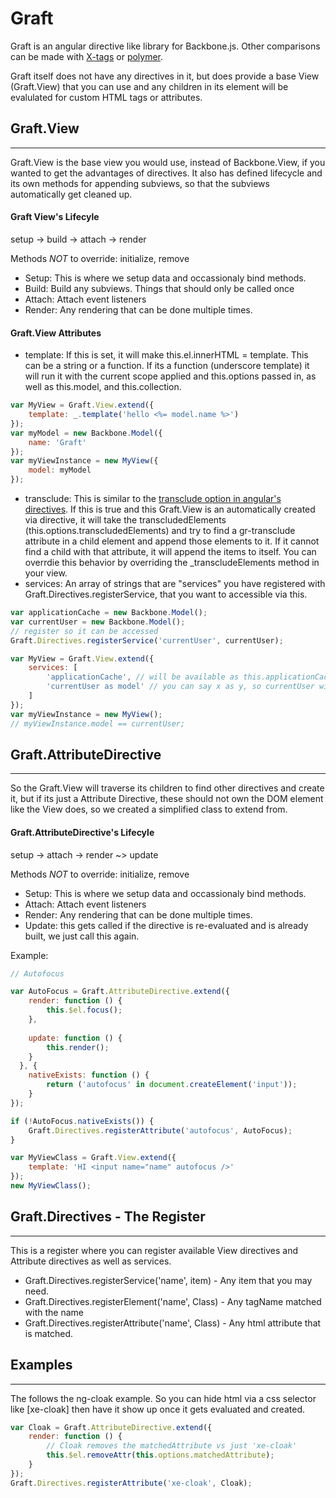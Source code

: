 # Graft

Graft is an angular directive like library for Backbone.js. Other comparisons can be made with [X-tags](http://www.x-tags.org/) or [polymer](http://www.polymer-project.org/). 

Graft itself does not have any directives in it, but does provide a base View (Graft.View) that you can use and any children in its element will be evalulated for custom HTML tags or attributes.


## Graft.View
---
Graft.View is the base view you would use, instead of Backbone.View, if you wanted to get the advantages of directives. It also has defined lifecycle and its own methods for appending subviews, so that the subviews automatically get cleaned up.

#### Graft View's Lifecyle
setup -> build -> attach -> render

Methods *NOT* to override: initialize, remove

* Setup: This is where we setup data and occassionaly bind methods.
* Build: Build any subviews. Things that should only be called once
* Attach: Attach event listeners
* Render: Any rendering that can be done multiple times.

#### Graft.View Attributes
* template: If this is set, it will make this.el.innerHTML = template. This can be a string or a function. If its a function (underscore template) it will run it with the current scope applied and this.options passed in, as well as this.model, and this.collection.
```javascript
var MyView = Graft.View.extend({
	template: _.template('hello <%= model.name %>')
});
var myModel = new Backbone.Model({
	name: 'Graft'
});
var myViewInstance = new MyView({
	model: myModel
});
```

* transclude: This is similar to the [transclude option in angular's directives](http://docs.angularjs.org/api/ng/directive/ngTransclude). If this is true and this Graft.View is an automatically created via directive, it will take the transcludedElements (this.options.transcludedElements) and try to find a gr-transclude attribute in a child element and append those elements to it. If it cannot find a child with that attribute, it will append the items to itself. You can overrdie this behavior by overriding the _transcludeElements method in your view.
* services: An array of strings that are "services" you have registered with Graft.Directives.registerService, that you want to accessible via this.


```javascript
var applicationCache = new Backbone.Model();
var currentUser = new Backbone.Model();
// register so it can be accessed
Graft.Directives.registerService('currentUser', currentUser);

var MyView = Graft.View.extend({
	services: [
		'applicationCache', // will be available as this.applicationCache
		'currentUser as model' // you can say x as y, so currentUser will be this.model
	]
});
var myViewInstance = new MyView();
// myViewInstance.model == currentUser;
```


## Graft.AttributeDirective
---

So the Graft.View will traverse its children to find other directives and create it, but if its just a Attribute Directive, these should not own the DOM element like the View does, so we created a simplified class to extend from.

#### Graft.AttributeDirective's Lifecyle

setup -> attach -> render ~> update

Methods *NOT* to override: initialize, remove

* Setup: This is where we setup data and occassionaly bind methods.
* Attach: Attach event listeners
* Render: Any rendering that can be done multiple times.
* Update: this gets called if the directive is re-evaluated and is already built, we just call this again.


Example: 
```javascript
// Autofocus

var AutoFocus = Graft.AttributeDirective.extend({
	render: function () {
		this.$el.focus();
	},
	
	update: function () {
		this.render();
	}
  }, {
	nativeExists: function () {
		return ('autofocus' in document.createElement('input'));
	}
});

if (!AutoFocus.nativeExists()) {
	Graft.Directives.registerAttribute('autofocus', AutoFocus);
}

var MyViewClass = Graft.View.extend({
	template: 'HI <input name="name" autofocus />'
});
new MyViewClass();

```




## Graft.Directives - The Register
----

This is a register where you can register available View directives and Attribute directives as well as services. 

* Graft.Directives.registerService('name', item) - Any item that you may need.
* Graft.Directives.registerElement('name', Class) - Any tagName matched with the name
* Graft.Directives.registerAttribute('name', Class) - Any html attribute that is matched.


## Examples
---

The follows the ng-cloak example. So you can hide html via a css selector like [xe-cloak] then have it show up once it gets evaluated and created.

```javascript
var Cloak = Graft.AttributeDirective.extend({
	render: function () {
		// Cloak removes the matchedAttribute vs just 'xe-cloak'
		this.$el.removeAttr(this.options.matchedAttribute);
	}
});
Graft.Directives.registerAttribute('xe-cloak', Cloak);
  
```